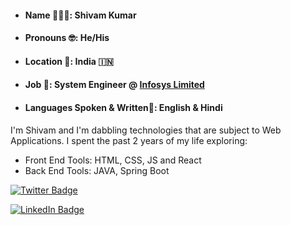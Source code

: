 * #### Name 👩🏼‍💻: Shivam Kumar

* #### Pronouns 🤓: He/His

* #### Location 📍: India 🇮🇳

* #### Job 💼: System Engineer @ [Infosys Limited](https://infosys.com/)

* #### Languages Spoken & Written📝: English & Hindi 

I'm Shivam and I'm dabbling technologies that are subject to Web Applications. I spent the past 2 years of my life exploring: 

* Front End Tools: HTML, CSS, JS and React
* Back End Tools: JAVA, Spring Boot



[![Twitter Badge](https://img.shields.io/badge/Twitter-Profile-informational?style=flat&logo=twitter&logoColor=white&color=1CA2F1)](https://twitter.com/TheShivam23_)

[![LinkedIn Badge](https://img.shields.io/badge/LinkedIn-Profile-informational?style=flat&logo=linkedin&logoColor=white&color=0D76A8)](https://www.linkedin.com/in/shivam-kumar23/)







